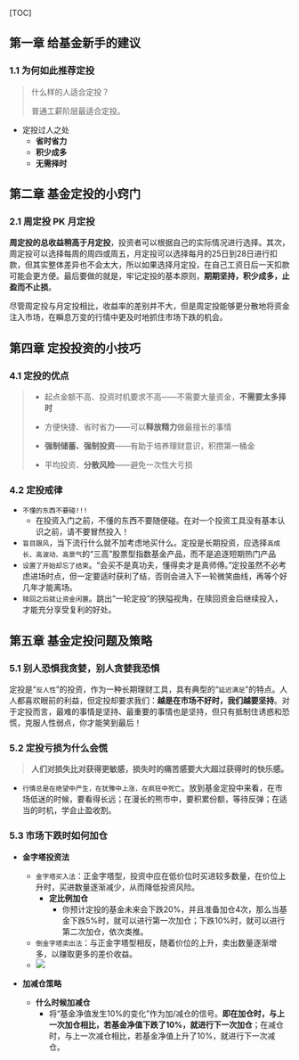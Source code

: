 [TOC]



## 第一章 给基金新手的建议

### 1.1 为何如此推荐定投

> 什么样的人适合定投？
>
> 普通工薪阶层最适合定投。

+ 定投过人之处
  + **省时省力**
  + **积少成多**
  + **无需择时**

## 第二章 基金定投的小窍门

### 2.1 周定投 PK 月定投

**周定投的总收益稍高于月定投**，投资者可以根据自己的实际情况进行选择。其次，周定投可以选择每周的周四或周五，月定投可以选择每月的25日到28日进行扣款，但其实整体差异也不会太大，所以如果选择月定投，在自己工资日后一天扣款可能会更方便。最后要做的就是，牢记定投的基本原则，**期期坚持，积少成多，止盈而不止损**。

尽管周定投与月定投相比，收益率的差别并不大，但是周定投能够更分散地将资金注入市场，在瞬息万变的行情中更及时地抓住市场下跌的机会。

## 第四章 定投投资的小技巧

### 4.1 定投的优点

> + 起点金额不高、投资时机要求不高——不需要大量资金，**不需要太多择时**
>
> + 方便快捷、省时省力——可以**释放精力**做最擅长的事情
> + **强制储蓄、强制投资**——有助于培养理财意识，积攒第一桶金
> + 平均投资、**分散风险**——避免一次性大亏损

### 4.2 定投戒律

+ `不懂的东西不要碰!!!`
  + 在投资入门之前，不懂的东西不要随便碰。在对一个投资工具没有基本认识之前，请不要冒然投入！
+ `盲目跟风`，当下流行什么就不加考虑地买什么。定投是长期投资，应选择`高成长、高波动、高景气`的“三高”股票型指数基金产品，而不是追逐短期热门产品
+ `设置了开始却忘了结束`。“会买不是真功夫，懂得卖才是真师傅。”定投虽然不必考虑进场时点，但一定要适时获利了结，否则会进入下一轮微笑曲线，再等个好几年才能离场。
+ `赎回之后就让资金闲置`。跳出“一轮定投”的狭隘视角，在赎回资金后继续投入，才能充分享受复利的好处。

## 第五章 基金定投问题及策略

### 5.1 别人恐惧我贪婪，别人贪婪我恐惧

定投是“`反人性`”的投资，作为一种长期理财工具，具有典型的“`延迟满足`”的特点。人人都喜欢眼前的利益，但定投却要求我们：**越是在市场不好时，我们越要坚持**。对于定投而言，最难的事情是坚持、最重要的事情也是坚持，但只有抵制住诱惑和恐慌，克服人性弱点，你才能笑到最后！

### 5.2 定投亏损为什么会慌

> **人们对损失比对获得更敏感，损失时的痛苦感要大大超过获得时的快乐感。**

+ `行情总是在绝望中产生，在犹豫中上涨，在疯狂中死亡`。放到基金定投中来看，在市场低迷的时候，要看得长远；在漫长的熊市中，要积累份额，等待反弹；在适当的时机，学会止盈收割。

### 5.3 市场下跌时如何加仓

+ **金字塔投资法**
  + `金字塔买入法`：正金字塔型，投资中应在低价位时买进较多数量，在价位上升时，买进数量逐渐减少，从而降低投资风险。
    + **定比例加仓**
      + 你预计定投的基金未来会下跌20%，并且准备加仓4次，那么当基金下跌5%时，就可以进行第一次加仓；下跌10%时，就可以进行第二次加仓，依次类推。
  + `倒金字塔卖出法`：与正金字塔型相反，随着价位的上升，卖出数量逐渐增多，以赚取更多的差价收益。
  + ![](https://pic.downk.cc/item/5f19102314195aa594fa4758.png)

+ **加减仓策略**
  + **什么时候加减仓**
    + 将“基金净值发生10%的变化”作为加/减仓的信号。**即在加仓时，与上一次加仓相比，若基金净值下跌了10%，就进行下一次加仓**；在减仓时，与上一次减仓相比，若基金净值上升了10%，就进行下一次减仓。

